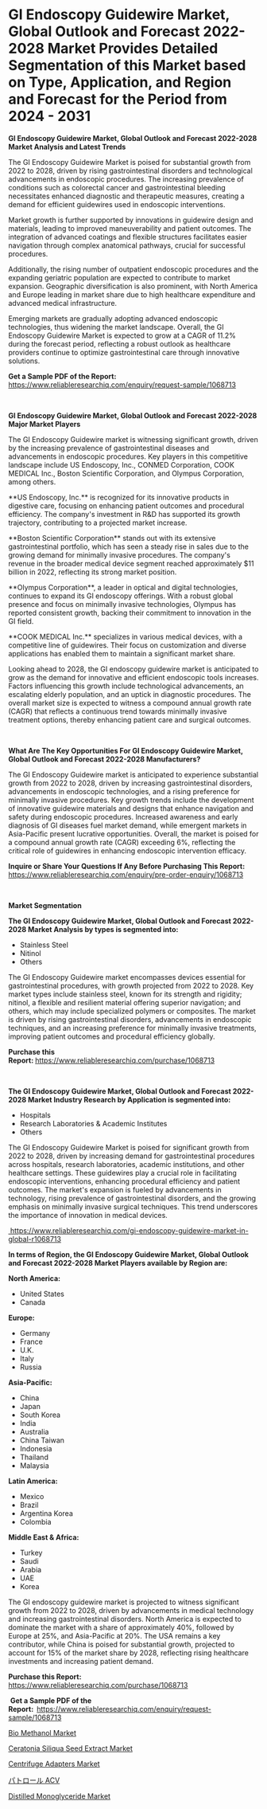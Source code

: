 <p><h1>GI Endoscopy Guidewire Market, Global Outlook and Forecast 2022-2028 Market Provides Detailed Segmentation of this Market based on Type, Application, and Region and Forecast for the Period from 2024 - 2031</h1></p><p><strong>GI Endoscopy Guidewire Market, Global Outlook and Forecast 2022-2028 Market Analysis and Latest Trends</strong></p>
<p><p>The GI Endoscopy Guidewire Market is poised for substantial growth from 2022 to 2028, driven by rising gastrointestinal disorders and technological advancements in endoscopic procedures. The increasing prevalence of conditions such as colorectal cancer and gastrointestinal bleeding necessitates enhanced diagnostic and therapeutic measures, creating a demand for efficient guidewires used in endoscopic interventions.</p><p>Market growth is further supported by innovations in guidewire design and materials, leading to improved maneuverability and patient outcomes. The integration of advanced coatings and flexible structures facilitates easier navigation through complex anatomical pathways, crucial for successful procedures. </p><p>Additionally, the rising number of outpatient endoscopic procedures and the expanding geriatric population are expected to contribute to market expansion. Geographic diversification is also prominent, with North America and Europe leading in market share due to high healthcare expenditure and advanced medical infrastructure.</p><p>Emerging markets are gradually adopting advanced endoscopic technologies, thus widening the market landscape. Overall, the GI Endoscopy Guidewire Market is expected to grow at a CAGR of 11.2% during the forecast period, reflecting a robust outlook as healthcare providers continue to optimize gastrointestinal care through innovative solutions.</p></p>
<p><strong>Get a Sample PDF of the Report:&nbsp;</strong> <a href="https://www.reliableresearchiq.com/enquiry/request-sample/1068713">https://www.reliableresearchiq.com/enquiry/request-sample/1068713</a></p>
<p>&nbsp;</p>
<p><strong>GI Endoscopy Guidewire Market, Global Outlook and Forecast 2022-2028 Major Market Players</strong></p>
<p><p>The GI Endoscopy Guidewire market is witnessing significant growth, driven by the increasing prevalence of gastrointestinal diseases and advancements in endoscopic procedures. Key players in this competitive landscape include US Endoscopy, Inc., CONMED Corporation, COOK MEDICAL Inc., Boston Scientific Corporation, and Olympus Corporation, among others.</p><p>**US Endoscopy, Inc.** is recognized for its innovative products in digestive care, focusing on enhancing patient outcomes and procedural efficiency. The company's investment in R&D has supported its growth trajectory, contributing to a projected market increase.</p><p>**Boston Scientific Corporation** stands out with its extensive gastrointestinal portfolio, which has seen a steady rise in sales due to the growing demand for minimally invasive procedures. The company's revenue in the broader medical device segment reached approximately $11 billion in 2022, reflecting its strong market position.</p><p>**Olympus Corporation**, a leader in optical and digital technologies, continues to expand its GI endoscopy offerings. With a robust global presence and focus on minimally invasive technologies, Olympus has reported consistent growth, backing their commitment to innovation in the GI field.</p><p>**COOK MEDICAL Inc.** specializes in various medical devices, with a competitive line of guidewires. Their focus on customization and diverse applications has enabled them to maintain a significant market share.</p><p>Looking ahead to 2028, the GI endoscopy guidewire market is anticipated to grow as the demand for innovative and efficient endoscopic tools increases. Factors influencing this growth include technological advancements, an escalating elderly population, and an uptick in diagnostic procedures. The overall market size is expected to witness a compound annual growth rate (CAGR) that reflects a continuous trend towards minimally invasive treatment options, thereby enhancing patient care and surgical outcomes.</p></p>
<p>&nbsp;</p>
<p><strong>What Are The Key Opportunities For GI Endoscopy Guidewire Market, Global Outlook and Forecast 2022-2028 Manufacturers?</strong></p>
<p><p>The GI Endoscopy Guidewire market is anticipated to experience substantial growth from 2022 to 2028, driven by increasing gastrointestinal disorders, advancements in endoscopic technologies, and a rising preference for minimally invasive procedures. Key growth trends include the development of innovative guidewire materials and designs that enhance navigation and safety during endoscopic procedures. Increased awareness and early diagnosis of GI diseases fuel market demand, while emergent markets in Asia-Pacific present lucrative opportunities. Overall, the market is poised for a compound annual growth rate (CAGR) exceeding 6%, reflecting the critical role of guidewires in enhancing endoscopic intervention efficacy.</p></p>
<p><strong>Inquire or Share Your Questions If Any Before Purchasing This Report:</strong> <a href="https://www.reliableresearchiq.com/enquiry/pre-order-enquiry/1068713">https://www.reliableresearchiq.com/enquiry/pre-order-enquiry/1068713</a></p>
<p>&nbsp;</p>
<p><strong>Market Segmentation</strong></p>
<p><strong>The GI Endoscopy Guidewire Market, Global Outlook and Forecast 2022-2028 Market Analysis by types is segmented into:</strong></p>
<p><ul><li>Stainless Steel</li><li>Nitinol</li><li>Others</li></ul></p>
<p><p>The GI Endoscopy Guidewire market encompasses devices essential for gastrointestinal procedures, with growth projected from 2022 to 2028. Key market types include stainless steel, known for its strength and rigidity; nitinol, a flexible and resilient material offering superior navigation; and others, which may include specialized polymers or composites. The market is driven by rising gastrointestinal disorders, advancements in endoscopic techniques, and an increasing preference for minimally invasive treatments, improving patient outcomes and procedural efficiency globally.</p></p>
<p><strong>Purchase this Report:&nbsp;</strong><a href="https://www.reliableresearchiq.com/purchase/1068713">https://www.reliableresearchiq.com/purchase/1068713</a></p>
<p>&nbsp;</p>
<p><strong>The GI Endoscopy Guidewire Market, Global Outlook and Forecast 2022-2028 Market Industry Research by Application is segmented into:</strong></p>
<p><ul><li>Hospitals</li><li>Research Laboratories & Academic Institutes</li><li>Others</li></ul></p>
<p><p>The GI Endoscopy Guidewire Market is poised for significant growth from 2022 to 2028, driven by increasing demand for gastrointestinal procedures across hospitals, research laboratories, academic institutions, and other healthcare settings. These guidewires play a crucial role in facilitating endoscopic interventions, enhancing procedural efficiency and patient outcomes. The market's expansion is fueled by advancements in technology, rising prevalence of gastrointestinal disorders, and the growing emphasis on minimally invasive surgical techniques. This trend underscores the importance of innovation in medical devices.</p></p>
<p><a href="https://www.reliableresearchiq.com/gi-endoscopy-guidewire-market-in-global-r1068713">&nbsp;https://www.reliableresearchiq.com/gi-endoscopy-guidewire-market-in-global-r1068713</a></p>
<p><strong>In terms of Region, the GI Endoscopy Guidewire Market, Global Outlook and Forecast 2022-2028 Market Players available by Region are:</strong></p>
<p>
    <p> <strong> North America: </strong>
        <ul>
            <li>United States</li>
            <li>Canada</li>
        </ul>
        </p> 
    <p> <strong> Europe: </strong>
        <ul>
            <li>Germany</li>
            <li>France</li>
            <li>U.K.</li>
            <li>Italy</li>
            <li>Russia</li>
        </ul>
        </p> 
    <p> <strong> Asia-Pacific: </strong>
        <ul>
            <li>China</li>
            <li>Japan</li>
            <li>South Korea</li>
            <li>India</li>
            <li>Australia</li>
            <li>China Taiwan</li>
            <li>Indonesia</li>
            <li>Thailand</li>
            <li>Malaysia</li>
        </ul>
        </p> 
    <p> <strong> Latin America: </strong>
        <ul>
            <li>Mexico</li>
            <li>Brazil</li>
            <li>Argentina Korea</li>
            <li>Colombia</li>
        </ul>
        </p> 
    <p> <strong> Middle East & Africa: </strong>
        <ul>
            <li>Turkey</li>
            <li>Saudi</li>
            <li>Arabia</li>
            <li>UAE</li>
            <li>Korea</li>
        </ul>
    </p>
    </p>
<p><p>The GI endoscopy guidewire market is projected to witness significant growth from 2022 to 2028, driven by advancements in medical technology and increasing gastrointestinal disorders. North America is expected to dominate the market with a share of approximately 40%, followed by Europe at 25%, and Asia-Pacific at 20%. The USA remains a key contributor, while China is poised for substantial growth, projected to account for 15% of the market share by 2028, reflecting rising healthcare investments and increasing patient demand.</p></p>
<p><strong>Purchase this Report: </strong><a href="https://www.reliableresearchiq.com/purchase/1068713">https://www.reliableresearchiq.com/purchase/1068713</a></p>
<p>&nbsp;<strong>Get a Sample PDF of the Report:&nbsp;&nbsp;</strong><a href="https://www.reliableresearchiq.com/enquiry/request-sample/1068713">https://www.reliableresearchiq.com/enquiry/request-sample/1068713</a></p>
<p><strong></strong></p>
<p><p><a href="https://issuu.com/reportprime-2/docs/bio-methanol-market-size-2030.pptx_f2c1f40864c2de">Bio Methanol Market</a></p><p><a href="https://medium.com/@felipestehr/an-in-depth-analysis-of-the-global-ceratonia-siliqua-seed-extract-market-scope-and-its-rapid-1cf9c3740b53">Ceratonia Siliqua Seed Extract Market</a></p><p><a href="https://www.linkedin.com/pulse/centrifuge-adapters-market-trends-strategic-insights-2024-tmvve?trackingId=Je%2FVOcGGSLeonodSEUnwfg%3D%3D">Centrifuge Adapters Market</a></p><p><a href="https://medium.com/@solomonbode85/%E6%9C%AA%E6%9D%A5%E3%82%92%E5%88%87%E3%82%8A%E6%8B%93%E3%81%8F-%E3%82%B0%E3%83%AD%E3%83%BC%E3%83%90%E3%83%AB%E3%83%91%E3%83%88%E3%83%AD%E3%83%BC%E3%83%ABacv%E5%B8%82%E5%A0%B4%E3%81%AE%E5%8C%85%E6%8B%AC%E7%9A%84%E5%88%86%E6%9E%90-2024%E5%B9%B4-2031%E5%B9%B4-974480d1e5a1">パトロール ACV</a></p><p><a href="https://issuu.com/reportprime-2/docs/distilled-monoglyceride-market-size_901fc36b9c1cca">Distilled Monoglyceride Market</a></p></p>
